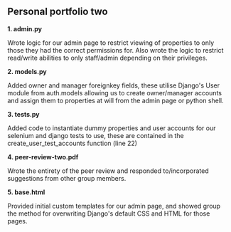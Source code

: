 Personal portfolio two
-------------

**1. admin.py**

Wrote logic for our admin page to restrict viewing of properties to only those they had the correct permissions for. Also wrote the logic to restrict read/write abilities to only staff/admin depending on their privileges.

**2. models.py**

Added owner and manager foreignkey fields, these utilise Django's User module from auth.models allowing us to create owner/manager accounts and assign them to properties at will from the admin page or python shell.

**3. tests.py**

Added code to instantiate dummy properties and user accounts for our selenium and django tests to use, these are contained in the create_user_test_accounts function (line 22)

**4. peer-review-two.pdf**

Wrote the entirety of the peer review and responded to/incorporated suggestions from other group members.

**5. base.html**

Provided initial custom templates for our admin page, and showed group the method for overwriting Django's default CSS and HTML for those pages.
